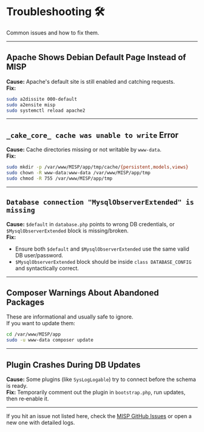 # Troubleshooting 🛠

Common issues and how to fix them.

---

## Apache Shows Debian Default Page Instead of MISP
**Cause:** Apache's default site is still enabled and catching requests.  
**Fix:**
```bash
sudo a2dissite 000-default
sudo a2ensite misp
sudo systemctl reload apache2
```

---

## `_cake_core_ cache was unable to write` Error
**Cause:** Cache directories missing or not writable by `www-data`.  
**Fix:**
```bash
sudo mkdir -p /var/www/MISP/app/tmp/cache/{persistent,models,views}
sudo chown -R www-data:www-data /var/www/MISP/app/tmp
sudo chmod -R 755 /var/www/MISP/app/tmp
```

---

## `Database connection "MysqlObserverExtended" is missing`
**Cause:** `$default` in `database.php` points to wrong DB credentials, or `$MysqlObserverExtended` block is missing/broken.  
**Fix:**
- Ensure both `$default` and `$MysqlObserverExtended` use the same valid DB user/password.
- `$MysqlObserverExtended` block should be inside `class DATABASE_CONFIG` and syntactically correct.

---

## Composer Warnings About Abandoned Packages
These are informational and usually safe to ignore.  
If you want to update them:
```bash
cd /var/www/MISP/app
sudo -u www-data composer update
```

---

## Plugin Crashes During DB Updates
**Cause:** Some plugins (like `SysLogLogable`) try to connect before the schema is ready.  
**Fix:** Temporarily comment out the plugin in `bootstrap.php`, run updates, then re‑enable it.

---

If you hit an issue not listed here, check the [MISP GitHub Issues](https://github.com/MISP/MISP/issues) or open a new one with detailed logs.
